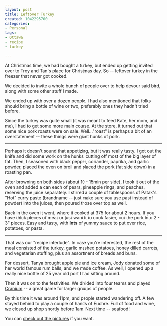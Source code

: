 ```yaml
--- 
layout: post
title: Leftover Turkey
created: 1042295700
categories:
- Personal
tags:
- Ottawa
- recipe
- turkey

---
```

At Christmas time, we had bought a turkey, but ended up getting invited over to Troy and Tan's place for Christmas day. So -- leftover turkey in the freezer that never got cooked.

We decided to invite a whole bunch of people over to help devour said bird, along with some other stuff I made.

We ended up with over a dozen people. I had also mentioned that folks should bring a bottle of wine or two, preferably ones they hadn't tried before.

Since the turkey was quite small (it was meant to feed Kate, her mom, and me), I had to get some more main course. At the store, it turned out that some nice pork roasts were on sale. Well..."roast" is perhaps a bit of an overstatement -- these things were giant hunks of pork.

<hr>
Perhaps it doesn't sound that appetizing, but it was really tasty. I got out the knife and did some work on the hunks, cutting off most of the big layer of fat. Then, I seasoned with black pepper, coriander, paprika, and garlic powder, placed the oven on broil and placed the pork (fat side down) in a roasting pan.

After browning on both sides (about 10 - 15min per side), I took it out of the oven and added a can each of pears, pineapple rings, and peaches, reserving the juice separately. I stirred a couple of tablespoons of Patak's "Hot" curry paste (brandname -- just make sure you use past instead of powder) into the juices, then poured those over top as well.

Back in the oven it went, where it cooked at 375 for about 2 hours. If you have thick pieces of meat or just want it to cook faster, cut the pork into 2 - 3" pieces. Easy and tasty, with <strong>lots</strong> of yummy sauce to put over rice, potatoes, or pasta.
<hr>

That was our "recipe interlude". In case you're interested, the rest of the meal consisted of the turkey, garlic mashed potatoes, honey dilled carrots, and vegetarian stuffing, plus an assortment of breads and buns.

For dessert, Tanya brought apple pie and ice cream, Jody donated some of her world famous rum balls, and we made coffee. As well, I opened up a really nice bottle of 25 year old port I had sitting around.

Then it was on to the festivities. We divided into four teams and played <a href="http://www.playcranium.com/">Cranium</a>  -- a great game for larger groups of people.

By this time it was around 11pm, and people started wandering off. A few stayed behind to play a couple of hands of Euchre. Full of food and wine, we closed up shop shortly before 1am. Next time -- seafood!

You can <a href="http://gallery.bmannconsulting.com/jan11dinner">check out the pictures</a> if you want.
